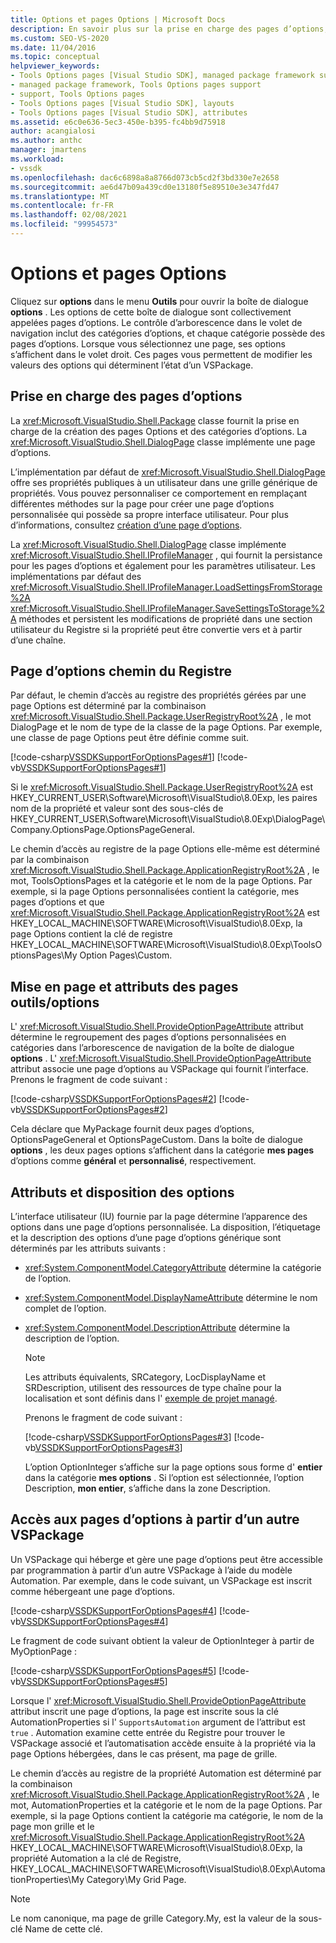 ```yaml
---
title: Options et pages Options | Microsoft Docs
description: En savoir plus sur la prise en charge des pages d’options, qui vous permettent de modifier les valeurs des options qui déterminent l’état d’un VSPackage.
ms.custom: SEO-VS-2020
ms.date: 11/04/2016
ms.topic: conceptual
helpviewer_keywords:
- Tools Options pages [Visual Studio SDK], managed package framework support
- managed package framework, Tools Options pages support
- support, Tools Options pages
- Tools Options pages [Visual Studio SDK], layouts
- Tools Options pages [Visual Studio SDK], attributes
ms.assetid: e6c0e636-5ec3-450e-b395-fc4bb9d75918
author: acangialosi
ms.author: anthc
manager: jmartens
ms.workload:
- vssdk
ms.openlocfilehash: dac6c6898a8a8766d073cb5cd2f3bd330e7e2658
ms.sourcegitcommit: ae6d47b09a439cd0e13180f5e89510e3e347fd47
ms.translationtype: MT
ms.contentlocale: fr-FR
ms.lasthandoff: 02/08/2021
ms.locfileid: "99954573"
---
```

# <a name="options-and-options-pages"></a>Options et pages Options
Cliquez sur **options** dans le menu **Outils** pour ouvrir la boîte de dialogue **options** . Les options de cette boîte de dialogue sont collectivement appelées pages d’options. Le contrôle d’arborescence dans le volet de navigation inclut des catégories d’options, et chaque catégorie possède des pages d’options. Lorsque vous sélectionnez une page, ses options s’affichent dans le volet droit. Ces pages vous permettent de modifier les valeurs des options qui déterminent l’état d’un VSPackage.

## <a name="support-for-options-pages"></a>Prise en charge des pages d’options
 La <xref:Microsoft.VisualStudio.Shell.Package> classe fournit la prise en charge de la création des pages Options et des catégories d’options. La <xref:Microsoft.VisualStudio.Shell.DialogPage> classe implémente une page d’options.

 L’implémentation par défaut de <xref:Microsoft.VisualStudio.Shell.DialogPage> offre ses propriétés publiques à un utilisateur dans une grille générique de propriétés. Vous pouvez personnaliser ce comportement en remplaçant différentes méthodes sur la page pour créer une page d’options personnalisée qui possède sa propre interface utilisateur. Pour plus d’informations, consultez [création d’une page d’options](../../extensibility/creating-an-options-page.md).

 La <xref:Microsoft.VisualStudio.Shell.DialogPage> classe implémente <xref:Microsoft.VisualStudio.Shell.IProfileManager> , qui fournit la persistance pour les pages d’options et également pour les paramètres utilisateur. Les implémentations par défaut des <xref:Microsoft.VisualStudio.Shell.IProfileManager.LoadSettingsFromStorage%2A> <xref:Microsoft.VisualStudio.Shell.IProfileManager.SaveSettingsToStorage%2A> méthodes et persistent les modifications de propriété dans une section utilisateur du Registre si la propriété peut être convertie vers et à partir d’une chaîne.

## <a name="options-page-registry-path"></a>Page d’options chemin du Registre
 Par défaut, le chemin d’accès au registre des propriétés gérées par une page Options est déterminé par la combinaison <xref:Microsoft.VisualStudio.Shell.Package.UserRegistryRoot%2A> , le mot DialogPage et le nom de type de la classe de la page Options. Par exemple, une classe de page Options peut être définie comme suit.

 [!code-csharp[VSSDKSupportForOptionsPages#1](../../extensibility/internals/codesnippet/CSharp/options-and-options-pages_1.cs)]
 [!code-vb[VSSDKSupportForOptionsPages#1](../../extensibility/internals/codesnippet/VisualBasic/options-and-options-pages_1.vb)]

 Si le <xref:Microsoft.VisualStudio.Shell.Package.UserRegistryRoot%2A> est HKEY_CURRENT_USER\Software\Microsoft\VisualStudio\8.0Exp, les paires nom de la propriété et valeur sont des sous-clés de HKEY_CURRENT_USER\Software\Microsoft\VisualStudio\8.0Exp\DialogPage\Company.OptionsPage.OptionsPageGeneral.

 Le chemin d’accès au registre de la page Options elle-même est déterminé par la combinaison <xref:Microsoft.VisualStudio.Shell.Package.ApplicationRegistryRoot%2A> , le mot, ToolsOptionsPages et la catégorie et le nom de la page Options. Par exemple, si la page Options personnalisées contient la catégorie, mes pages d’options et que <xref:Microsoft.VisualStudio.Shell.Package.ApplicationRegistryRoot%2A> est HKEY_LOCAL_MACHINE\SOFTWARE\Microsoft\VisualStudio\8.0Exp, la page Options contient la clé de registre HKEY_LOCAL_MACHINE\SOFTWARE\Microsoft\VisualStudio\8.0Exp\ToolsOptionsPages\My Option Pages\Custom.

## <a name="toolsoptions-page-attributes-and-layout"></a>Mise en page et attributs des pages outils/options
 L' <xref:Microsoft.VisualStudio.Shell.ProvideOptionPageAttribute> attribut détermine le regroupement des pages d’options personnalisées en catégories dans l’arborescence de navigation de la boîte de dialogue **options** . L' <xref:Microsoft.VisualStudio.Shell.ProvideOptionPageAttribute> attribut associe une page d’options au VSPackage qui fournit l’interface. Prenons le fragment de code suivant :

 [!code-csharp[VSSDKSupportForOptionsPages#2](../../extensibility/internals/codesnippet/CSharp/options-and-options-pages_2.cs)]
 [!code-vb[VSSDKSupportForOptionsPages#2](../../extensibility/internals/codesnippet/VisualBasic/options-and-options-pages_2.vb)]

 Cela déclare que MyPackage fournit deux pages d’options, OptionsPageGeneral et OptionsPageCustom. Dans la boîte de dialogue **options** , les deux pages options s’affichent dans la catégorie **mes pages** d’options comme **général** et **personnalisé**, respectivement.

## <a name="option-attributes-and-layout"></a>Attributs et disposition des options
 L’interface utilisateur (IU) fournie par la page détermine l’apparence des options dans une page d’options personnalisée. La disposition, l’étiquetage et la description des options d’une page d’options générique sont déterminés par les attributs suivants :

- <xref:System.ComponentModel.CategoryAttribute> détermine la catégorie de l’option.

- <xref:System.ComponentModel.DisplayNameAttribute> détermine le nom complet de l’option.

- <xref:System.ComponentModel.DescriptionAttribute> détermine la description de l’option.

  > [!NOTE]
  > Les attributs équivalents, SRCategory, LocDisplayName et SRDescription, utilisent des ressources de type chaîne pour la localisation et sont définis dans l' [exemple de projet managé](/azure/devops/integrate/index).

  Prenons le fragment de code suivant :

  [!code-csharp[VSSDKSupportForOptionsPages#3](../../extensibility/internals/codesnippet/CSharp/options-and-options-pages_3.cs)]
  [!code-vb[VSSDKSupportForOptionsPages#3](../../extensibility/internals/codesnippet/VisualBasic/options-and-options-pages_3.vb)]

  L’option OptionInteger s’affiche sur la page options sous forme d' **entier** dans la catégorie **mes options** . Si l’option est sélectionnée, l’option Description, **mon entier**, s’affiche dans la zone Description.

## <a name="accessing-options-pages-from-another-vspackage"></a>Accès aux pages d’options à partir d’un autre VSPackage
 Un VSPackage qui héberge et gère une page d’options peut être accessible par programmation à partir d’un autre VSPackage à l’aide du modèle Automation. Par exemple, dans le code suivant, un VSPackage est inscrit comme hébergeant une page d’options.

 [!code-csharp[VSSDKSupportForOptionsPages#4](../../extensibility/internals/codesnippet/CSharp/options-and-options-pages_4.cs)]
 [!code-vb[VSSDKSupportForOptionsPages#4](../../extensibility/internals/codesnippet/VisualBasic/options-and-options-pages_4.vb)]

 Le fragment de code suivant obtient la valeur de OptionInteger à partir de MyOptionPage :

 [!code-csharp[VSSDKSupportForOptionsPages#5](../../extensibility/internals/codesnippet/CSharp/options-and-options-pages_5.cs)]
 [!code-vb[VSSDKSupportForOptionsPages#5](../../extensibility/internals/codesnippet/VisualBasic/options-and-options-pages_5.vb)]

 Lorsque l' <xref:Microsoft.VisualStudio.Shell.ProvideOptionPageAttribute> attribut inscrit une page d’options, la page est inscrite sous la clé AutomationProperties si l' `SupportsAutomation` argument de l’attribut est `true` . Automation examine cette entrée du Registre pour trouver le VSPackage associé et l’automatisation accède ensuite à la propriété via la page Options hébergées, dans le cas présent, ma page de grille.

 Le chemin d’accès au registre de la propriété Automation est déterminé par la combinaison <xref:Microsoft.VisualStudio.Shell.Package.ApplicationRegistryRoot%2A> , le mot, AutomationProperties et la catégorie et le nom de la page Options. Par exemple, si la page Options contient la catégorie ma catégorie, le nom de la page mon grille et le <xref:Microsoft.VisualStudio.Shell.Package.ApplicationRegistryRoot%2A> HKEY_LOCAL_MACHINE\SOFTWARE\Microsoft\VisualStudio\8.0Exp, la propriété Automation a la clé de Registre, HKEY_LOCAL_MACHINE\SOFTWARE\Microsoft\VisualStudio\8.0Exp\AutomationProperties\My Category\My Grid Page.

> [!NOTE]
> Le nom canonique, ma page de grille Category.My, est la valeur de la sous-clé Name de cette clé.
